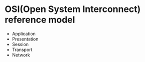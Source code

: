 # OSI(Open System Interconnect) reference model

- Application
- Presentation
- Session 
- Transport
- Network
